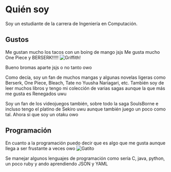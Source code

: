 # Quién soy

Soy un estudiante de la carrera de Ingeniería en Computación.

 ## Gustos

Me gustan mucho los tacos con un boing de mango jsjs
Me gusta mucho One Piece y BERSERK!!!!! 
![Griffith!](https://static1.srcdn.com/wordpress/wp-content/uploads/2024/07/berserk-best-panels-chapter-86-guts-screaming-at-griffith.jpg)

Bueno bromas aparte jsjs o no tanto owo

Como decía, soy un fan de muchos mangas y algunas novelas ligeras como Berserk, One Piece, Bleach, Tate no Yuusha Nariagari, etc. 
También soy de leer muchos libros y tengo mi colección de varias sagas aunque la que más me gusta es Renegados uwu

Soy un fan de los videojuegos también, sobre todo la saga SoulsBorne e incluso tengo el platino de Sekiro uwu aunque también juego un poco como tal. Ahora si que soy un otaku owo

## Programación

En cuanto a la programación puedo decir que es algo que me gusta aunque llega a ser frustante a veces owo
![Gatito](https://pbs.twimg.com/ext_tw_video_thumb/1098718223363686400/pu/img/P2SyHAnOJvVXhRTG.jpg)

Se manejar algunos lenguajes de programación como sería C, java, python, un poco ruby y ando aprendiendo JSON y YAML

